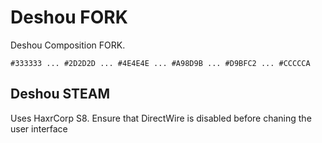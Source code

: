 # Deshou FORK

Deshou Composition FORK.


`#333333 ... #2D2D2D ... #4E4E4E ... #A98D9B ... #D9BFC2 ... #CCCCCA`

## Deshou STEAM

Uses HaxrCorp S8.
Ensure that DirectWire is disabled before chaning the user interface
